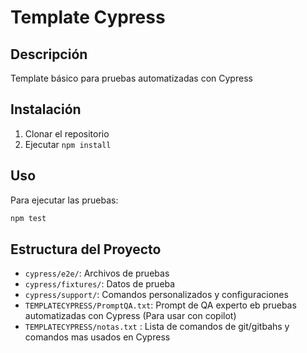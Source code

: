 # Template Cypress

## Descripción
Template básico para pruebas automatizadas con Cypress

## Instalación
1. Clonar el repositorio
2. Ejecutar `npm install`

## Uso
Para ejecutar las pruebas:
```bash
npm test
```

## Estructura del Proyecto
- `cypress/e2e/`: Archivos de pruebas
- `cypress/fixtures/`: Datos de prueba
- `cypress/support/`: Comandos personalizados y configuraciones
- `TEMPLATECYPRESS/PromptQA.txt`: Prompt de QA experto eb pruebas automatizadas con Cypress (Para usar con copilot)
- `TEMPLATECYPRESS/notas.txt` : Lista de comandos de git/gitbahs y  comandos mas usados en Cypress